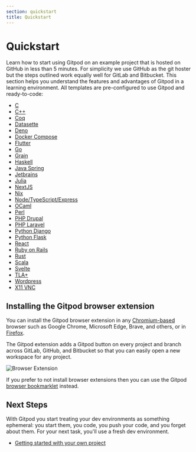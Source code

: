 ```yaml
---
section: quickstart
title: Quickstart
---
```


<script context="module">
  export const prerender = true;
</script>

# Quickstart

Learn how to start using Gitpod on an example project that is hosted on GitHub in less than 5 minutes. For simplicity we use GitHub as the git hoster but the steps outlined work equally well for GitLab and Bitbucket. This section helps you understand the features and advantages of Gitpod in a learning environment. All templates are pre-configured to use Gitpod and ready-to-code:

- [C](/docs/quickstart/c)
- [C++](/docs/quickstart/cpp)
- [Coq](/docs/quickstart/coq)
- [Datasette](/docs/quickstart/datasette)
- [Deno](/docs/quickstart/deno)
- [Docker Compose](/docs/quickstart/docker-compose)
- [Flutter](/docs/integrations/flutter)
- [Go](/docs/quickstart/go)
- [Grain](/docs/quickstart/grain)
- [Haskell](/docs/quickstart/haskell)
- [Java Spring](/docs/quickstart/java)
- [Jetbrains](/docs/integrations/jetbrains)
- [Julia](/docs/quickstart/julia)
- [NextJS](/docs/quickstart/nextjs)
- [Nix](/docs/quickstart/nix)
- [Node/TypeScript/Express](/docs/quickstart/typescript)
- [OCaml](/docs/quickstart/ocaml)
- [Perl](/docs/quickstart/perl)
- [PHP Drupal](/docs/quickstart/drupal)
- [PHP Laravel](/docs/quickstart/laravel)
- [Python Django](/docs/quickstart/python)
- [Python Flask](/docs/quickstart/flask)
- [React](/docs/quickstart/react)
- [Ruby on Rails](/docs/quickstart/ruby-on-rails)
- [Rust](/docs/quickstart/rust)
- [Scala](/docs/integrations/scala)
- [Svelte](/docs/quickstart/svelte)
- [TLA+](/docs/integrations/tlaplus)
- [Wordpress](/docs/quickstart/wordpress)
- [X11 VNC](/docs/quickstart/x11-vnc)

## Installing the Gitpod browser extension

You can install the Gitpod browser extension in any [Chromium-based](https://chrome.google.com/webstore/detail/gitpod-online-ide/dodmmooeoklaejobgleioelladacbeki) browser such as Google Chrome, Microsoft Edge, Brave, and others, or in [Firefox](https://addons.mozilla.org/firefox/addon/gitpod/).

The Gitpod extension adds a Gitpod button on every project and branch across GitLab, GitHub, and Bitbucket so that you can easily open a new workspace for any project.

![Browser Extension](../../../static/images/docs/browser-extension-lense.png)

If you prefer to not install browser extensions then you can use the Gitpod [browser bookmarklet](/docs/browser-bookmarklet) instead.

## Next Steps

With Gitpod you start treating your dev environments as something ephemeral: you start them, you code, you push your code, and you forget about them. For your next task, you'll use a fresh dev environment.

- [Getting started with your own project](/docs/getting-started)
